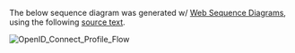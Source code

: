 The below sequence diagram was generated w/ [Web Sequence Diagrams](https://www.websequencediagrams.com/), using the following [source text](http://gitlab.fsw.com/snippets/9).

![OpenID_Connect_Profile_Flow](http://gitlab.fsw.com/tfs/library/uploads/f93bb545dc6b1b252113523ee6f1eac8/OpenID_Connect_Profile_Flow.png)

